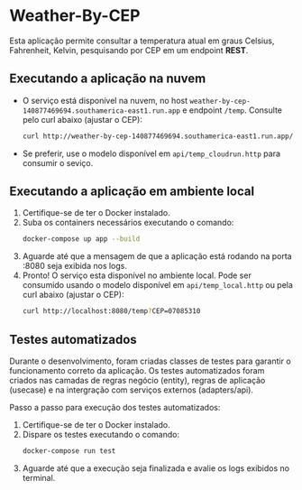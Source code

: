 # Weather-By-CEP

Esta aplicação permite consultar a temperatura atual em graus Celsius, Fahrenheit, Kelvin, pesquisando por CEP em um endpoint **REST**.

## Executando a aplicação na nuvem
* O serviço está disponível na nuvem, no host `weather-by-cep-140877469694.southamerica-east1.run.app` e endpoint `/temp`. Consulte pelo curl abaixo (ajustar o CEP):
    ```bash
    curl http://weather-by-cep-140877469694.southamerica-east1.run.app/temp?CEP=07085310
    ```
    
* Se preferir, use o modelo disponível em `api/temp_cloudrun.http` para consumir o seviço.

## Executando a aplicação em ambiente local
1. Certifique-se de ter o Docker instalado.
2. Suba os containers necessários executando o comando:
    ```bash
    docker-compose up app --build
    ```
3. Aguarde até que a mensagem de que a aplicação está rodando na porta :8080 seja exibida nos logs.
4. Pronto! O serviço esta disponível no ambiente local. Pode ser consumido usando o modelo disponível em `api/temp_local.http` ou pela curl abaixo (ajustar o CEP):
    ```bash
    curl http://localhost:8080/temp?CEP=07085310
    ```

## Testes automatizados
Durante o desenvolvimento, foram criadas classes de testes para garantir o funcionamento correto da aplicação. Os testes automatizados foram criados nas camadas de regras negócio (entity), regras de aplicação (usecase) e na intergração com serviços externos (adapters/api).

Passo a passo para execução dos testes automatizados:
1. Certifique-se de ter o Docker instalado.
2. Dispare os testes executando o comando:
    ```bash
    docker-compose run test
    ```
3. Aguarde até que a execução seja finalizada e avalie os logs exibidos no terminal.